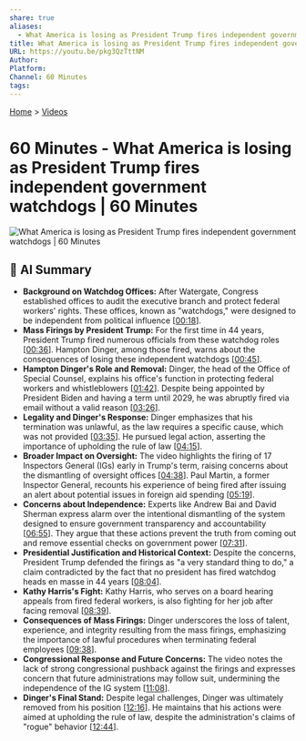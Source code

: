 ```yaml
---
share: true
aliases:
  - What America is losing as President Trump fires independent government watchdogs | 60 Minutes
title: What America is losing as President Trump fires independent government watchdogs | 60 Minutes
URL: https://youtu.be/pkg3QzTttNM
Author: 
Platform: 
Channel: 60 Minutes
tags: 
---
```

[Home](../index.md) > [Videos](./index.md)  
# 60 Minutes - What America is losing as President Trump fires independent government watchdogs | 60 Minutes  
![What America is losing as President Trump fires independent government watchdogs | 60 Minutes](https://youtu.be/pkg3QzTttNM)  
  
## 🤖 AI Summary  
* **Background on Watchdog Offices:** After Watergate, Congress established offices to audit the executive branch and protect federal workers' rights. These offices, known as "watchdogs," were designed to be independent from political influence \[[00:18](https://youtu.be/pkg3QzTttNM&t=18)\].  
* **Mass Firings by President Trump:** For the first time in 44 years, President Trump fired numerous officials from these watchdog roles \[[00:36](https://youtu.be/pkg3QzTttNM&t=36)\]. Hampton Dinger, among those fired, warns about the consequences of losing these independent watchdogs \[[00:45](https://youtu.be/pkg3QzTttNM&t=45)\].  
* **Hampton Dinger's Role and Removal:** Dinger, the head of the Office of Special Counsel, explains his office's function in protecting federal workers and whistleblowers \[[01:42](https://youtu.be/pkg3QzTttNM&t=102)\]. Despite being appointed by President Biden and having a term until 2029, he was abruptly fired via email without a valid reason \[[03:26](https://youtu.be/pkg3QzTttNM&t=206)\].  
* **Legality and Dinger's Response:** Dinger emphasizes that his termination was unlawful, as the law requires a specific cause, which was not provided \[[03:35](https://youtu.be/pkg3QzTttNM&t=215)\]. He pursued legal action, asserting the importance of upholding the rule of law \[[04:15](https://youtu.be/pkg3QzTttNM&t=255)\].  
* **Broader Impact on Oversight:** The video highlights the firing of 17 Inspectors General (IGs) early in Trump's term, raising concerns about the dismantling of oversight offices \[[04:38](https://youtu.be/pkg3QzTttNM&t=278)\]. Paul Martin, a former Inspector General, recounts his experience of being fired after issuing an alert about potential issues in foreign aid spending \[[05:19](https://youtu.be/pkg3QzTttNM&t=319)\].  
* **Concerns about Independence:** Experts like Andrew Bai and David Sherman express alarm over the intentional dismantling of the system designed to ensure government transparency and accountability \[[06:55](https://youtu.be/pkg3QzTttNM&t=415)\]. They argue that these actions prevent the truth from coming out and remove essential checks on government power \[[07:31](https://youtu.be/pkg3QzTttNM&t=451)\].  
* **Presidential Justification and Historical Context:** Despite the concerns, President Trump defended the firings as "a very standard thing to do," a claim contradicted by the fact that no president has fired watchdog heads en masse in 44 years \[[08:04](https://youtu.be/pkg3QzTttNM&t=484)\].  
* **Kathy Harris's Fight:** Kathy Harris, who serves on a board hearing appeals from fired federal workers, is also fighting for her job after facing removal \[[08:39](https://youtu.be/pkg3QzTttNM&t=519)\].  
* **Consequences of Mass Firings:** Dinger underscores the loss of talent, experience, and integrity resulting from the mass firings, emphasizing the importance of lawful procedures when terminating federal employees \[[09:38](https://youtu.be/pkg3QzTttNM&t=578)\].  
* **Congressional Response and Future Concerns:** The video notes the lack of strong congressional pushback against the firings and expresses concern that future administrations may follow suit, undermining the independence of the IG system \[[11:08](https://youtu.be/pkg3QzTttNM&t=668)\].  
* **Dinger's Final Stand:** Despite legal challenges, Dinger was ultimately removed from his position \[[12:16](https://youtu.be/pkg3QzTttNM&t=736)\]. He maintains that his actions were aimed at upholding the rule of law, despite the administration's claims of "rogue" behavior \[[12:44](https://youtu.be/pkg3QzTttNM&t=764)\].  
